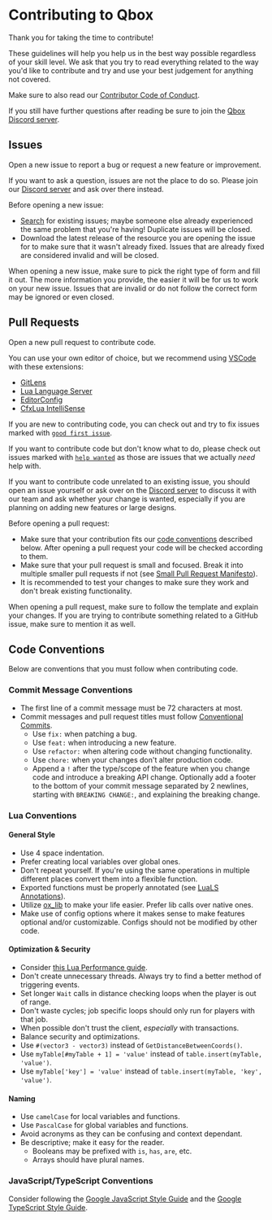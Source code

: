 # Contributing to Qbox

Thank you for taking the time to contribute!

These guidelines will help you help us in the best way possible regardless of your skill level. We ask that you try to read everything related to the way you'd like to contribute and try and use your best judgement for anything not covered.

Make sure to also read our [Contributor Code of Conduct](./CODE_OF_CONDUCT.md).

If you still have further questions after reading be sure to join the [Qbox Discord server][discord link].

## Issues

Open a new issue to report a bug or request a new feature or improvement.

If you want to ask a question, issues are not the place to do so. Please join our [Discord server][discord link] and ask over there instead.

Before opening a new issue:

- [Search](https://github.com/issues?q=is%3Aissue+org%3AQbox-Project) for existing issues; maybe someone else already experienced the same problem that you're having! Duplicate issues will be closed.
- Download the latest release of the resource you are opening the issue for to make sure that it wasn't already fixed. Issues that are already fixed are considered invalid and will be closed.

When opening a new issue, make sure to pick the right type of form and fill it out. The more information you provide, the easier it will be for us to work on your new issue. Issues that are invalid or do not follow the correct form may be ignored or even closed.

## Pull Requests

Open a new pull request to contribute code.

You can use your own editor of choice, but we recommend using [VSCode](https://code.visualstudio.com/) with these extensions:

- [GitLens](https://marketplace.visualstudio.com/items?itemName=eamodio.gitlens)
- [Lua Language Server](https://marketplace.visualstudio.com/items?itemName=sumneko.lua)
- [EditorConfig](https://marketplace.visualstudio.com/items?itemName=EditorConfig.EditorConfig)
- [CfxLua IntelliSense](https://marketplace.visualstudio.com/items?itemName=overextended.cfxlua-vscode)

If you are new to contributing code, you can check out and try to fix issues marked with [`good first issue`](https://github.com/issues?q=is%3Aissue+is%3Aopen+org%3AQbox-Project+label%3A%22good+first+issue%22).

If you want to contribute code but don't know what to do, please check out issues marked with [`help wanted`](https://github.com/issues?q=is%3Aissue+is%3Aopen+org%3AQbox-Project+label%3A%22help+wanted%22) as those are issues that we actually *need* help with.

If you want to contribute code unrelated to an existing issue, you should open an issue yourself or ask over on the [Discord server][discord link] to discuss it with our team and ask whether your change is wanted, especially if you are planning on adding new features or large designs.

Before opening a pull request:

- Make sure that your contribution fits our [code conventions](#code-conventions) described below. After opening a pull request your code will be checked according to them.
- Make sure that your pull request is small and focused. Break it into multiple smaller pull requests if not (see [Small Pull Request Manifesto](https://github.com/PlaytikaOSS/small-pull-request-manifesto)).
- It is recommended to test your changes to make sure they work and don't break existing functionality.

When opening a pull request, make sure to follow the template and explain your changes. If you are trying to contribute something related to a GitHub issue, make sure to mention it as well.

## Code Conventions

Below are conventions that you must follow when contributing code.

### Commit Message Conventions

- The first line of a commit message must be 72 characters at most.
- Commit messages and pull request titles must follow [Conventional Commits](https://www.conventionalcommits.org/en/v1.0.0/).
  - Use `fix:` when patching a bug.
  - Use `feat:` when introducing a new feature.
  - Use `refactor:` when altering code without changing functionality.
  - Use `chore:` when your changes don't alter production code.
  - Append a `!` after the type/scope of the feature when you change code and introduce a breaking API change. Optionally add a footer to the bottom of your commit message separated by 2 newlines, starting with `BREAKING CHANGE:`, and explaining the breaking change.

### Lua Conventions

#### General Style

- Use 4 space indentation.
- Prefer creating local variables over global ones.
- Don't repeat yourself. If you're using the same operations in multiple different places convert them into a flexible function.
- Exported functions must be properly annotated (see [LuaLS Annotations](https://luals.github.io/wiki/annotations/)).
- Utilize [ox_lib](https://overextended.dev/ox_lib) to make your life easier. Prefer lib calls over native ones.
- Make use of config options where it makes sense to make features optional and/or customizable. Configs should not be modified by other code.

#### Optimization & Security

- Consider [this Lua Performance guide](https://springrts.com/wiki/Lua_Performance).
- Don't create unnecessary threads. Always try to find a better method of triggering events.
- Set longer `Wait` calls in distance checking loops when the player is out of range.
- Don't waste cycles; job specific loops should only run for players with that job.
- When possible don't trust the client, *especially* with transactions.
- Balance security and optimizations.
- Use `#(vector3 - vector3)` instead of `GetDistanceBetweenCoords()`.
- Use `myTable[#myTable + 1] = 'value'` instead of `table.insert(myTable, 'value')`.
- Use `myTable['key'] = 'value'` instead of `table.insert(myTable, 'key', 'value')`.

#### Naming

- Use `camelCase` for local variables and functions.
- Use `PascalCase` for global variables and functions.
- Avoid acronyms as they can be confusing and context dependant.
- Be descriptive; make it easy for the reader.
  - Booleans may be prefixed with `is`, `has`, `are`, etc.
  - Arrays should have plural names.

### JavaScript/TypeScript Conventions

Consider following the [Google JavaScript Style Guide](https://google.github.io/styleguide/jsguide.html) and the [Google TypeScript Style Guide](https://google.github.io/styleguide/tsguide.html).

[discord link]: https://discord.gg/Z6Whda5hHA
